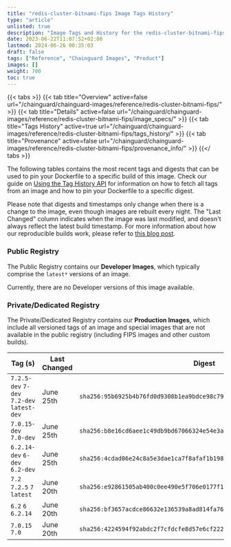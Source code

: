 ```yaml
---
title: "redis-cluster-bitnami-fips Image Tags History"
type: "article"
unlisted: true
description: "Image Tags and History for the redis-cluster-bitnami-fips Chainguard Image"
date: 2023-06-22T11:07:52+02:00
lastmod: 2024-06-26 00:35:03
draft: false
tags: ["Reference", "Chainguard Images", "Product"]
images: []
weight: 700
toc: true
---
```


{{< tabs >}}
{{< tab title="Overview" active=false url="/chainguard/chainguard-images/reference/redis-cluster-bitnami-fips/" >}}
{{< tab title="Details" active=false url="/chainguard/chainguard-images/reference/redis-cluster-bitnami-fips/image_specs/" >}}
{{< tab title="Tags History" active=true url="/chainguard/chainguard-images/reference/redis-cluster-bitnami-fips/tags_history/" >}}
{{< tab title="Provenance" active=false url="/chainguard/chainguard-images/reference/redis-cluster-bitnami-fips/provenance_info/" >}}
{{</ tabs >}}

The following tables contains the most recent tags and digests that can be used to pin your Dockerfile to a specific build of this image. Check our guide on [Using the Tag History API](/chainguard/chainguard-images/using-the-tag-history-api/) for information on how to fetch all tags from an image and how to pin your Dockerfile to a specific digest.

Please note that digests and timestamps only change when there is a change to the image, even though images are rebuilt every night. The "Last Changed" column indicates when the image was last modified, and doesn't always reflect the latest build timestamp. For more information about how our reproducible builds work, please refer to [this blog post](https://www.chainguard.dev/unchained/reproducing-chainguards-reproducible-image-builds).

### Public Registry
The Public Registry contains our **Developer Images**, which typically comprise the `latest*` versions of an image.

Currently, there are no Developer versions of this image available.

### Private/Dedicated Registry
The Private/Dedicated Registry contains our **Production Images**, which include all versioned tags of an image and special images that are not available in the public registry (including FIPS images and other custom builds).

| Tag (s)                                     | Last Changed | Digest                                                                    |
|---------------------------------------------|--------------|---------------------------------------------------------------------------|
|  `7.2.5-dev` `7-dev` `7.2-dev` `latest-dev` | June 25th    | `sha256:95b6925b4b76fd0d9308b1ea9bdce98c79081b15158f4749591dff56c1676f39` |
|  `7.0.15-dev` `7.0-dev`                     | June 25th    | `sha256:b8e16cd6aee1c49db9bd67066324e54e3a3b4b2e54efb6276c1eed4544199a5b` |
|  `6.2.14-dev` `6-dev` `6.2-dev`             | June 25th    | `sha256:4cdad06e24c8a5e3dae1ca7f8afaf1b198b2ff29ace57103c901b5f8196c6ae6` |
|  `7.2` `7.2.5` `7` `latest`                 | June 20th    | `sha256:e92861505ab400c0ee490e5f706e0177f1016e0917c4f20f3c085b3e8220cb16` |
|  `6.2` `6` `6.2.14`                         | June 20th    | `sha256:bf3657acdce86632e136539a8ad814fa76cce583538127f090531559531cc91c` |
|  `7.0.15` `7.0`                             | June 20th    | `sha256:4224594f92abdc2f7cfdcfe8d57e6cf2220fc9f38e494a57a35393320df1b390` |

